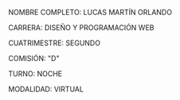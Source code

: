 NOMBRE COMPLETO:
LUCAS MARTÍN ORLANDO

CARRERA:
DISEÑO Y PROGRAMACIÓN WEB


CUATRIMESTRE:
SEGUNDO

COMISIÓN:
"D"

TURNO:
NOCHE

MODALIDAD:
VIRTUAL